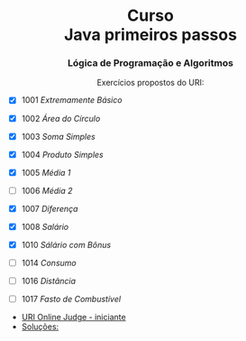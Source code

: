 <h1 align="center">Curso <br >Java primeiros passos</h1>
<h3 align="center">Lógica de Programação e Algoritmos</h3>

<p align="center">Exercícios propostos do URI:</p>

 - [x] 1001 *Extremamente Básico*
 - [x] 1002 *Área do Círculo*
 - [x] 1003 *Soma Simples*
 - [x] 1004 *Produto Simples*
 - [x] 1005 *Média 1*
 - [ ] 1006 *Média 2*
 - [x] 1007 *Diferença*
 - [x] 1008 *Salário*
 - [x] 1010 *Sálário com Bônus*
 - [ ] 1014 *Consumo*
 - [ ] 1016 *Distância*
 - [ ] 1017 *Fasto de Combustível*


- [URI Online Judge - iniciante](https://www.urionlinejudge.com.br/judge/pt/problems/index/1 "Site para prática de exercícios")
- [Soluções:](https://github.com/acenelio/curso-logica-de-programacao-java "Github Prof Nélio Alves")
